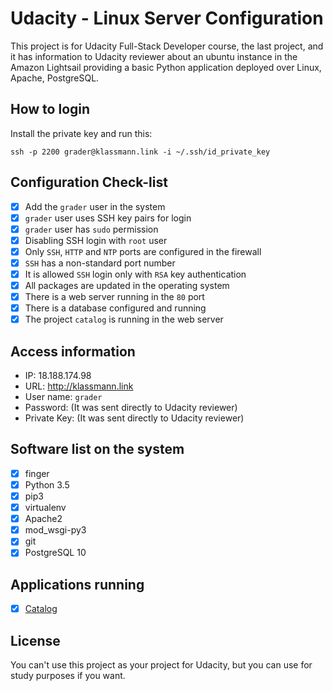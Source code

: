 # Udacity - Linux Server Configuration
This project is for Udacity Full-Stack Developer course, the last project, and it has information to Udacity reviewer about an ubuntu instance in the Amazon Lightsail providing a basic Python application deployed over Linux, Apache, PostgreSQL.

## How to login

Install the private key and run this:

    ssh -p 2200 grader@klassmann.link -i ~/.ssh/id_private_key

## Configuration Check-list
- [X] Add the `grader` user in the system
- [X] `grader` user uses SSH key pairs for login
- [X] `grader` user has `sudo` permission
- [X] Disabling SSH login with `root` user
- [X] Only `SSH`, `HTTP` and `NTP` ports are configured in the firewall
- [X] `SSH` has a non-standard port number
- [X] It is allowed `SSH` login only with `RSA` key authentication
- [X] All packages are updated in the operating system
- [X] There is a web server running in the `80` port
- [X] There is a database configured and running
- [X] The project `catalog` is running in the web server

## Access information
- IP: 18.188.174.98
- URL: http://klassmann.link
- User name: `grader`
- Password: (It was sent directly to Udacity reviewer)
- Private Key: (It was sent directly to Udacity reviewer)

## Software list on the system
- [X] finger
- [X] Python 3.5
- [X] pip3
- [X] virtualenv
- [X] Apache2
- [X] mod_wsgi-py3
- [X] git
- [X] PostgreSQL 10

## Applications running
- [X] [Catalog](https://github.com/klassmann/udacity-catalog)


## License
You can't use this project as your project for Udacity, but you can use for study purposes if you want.
